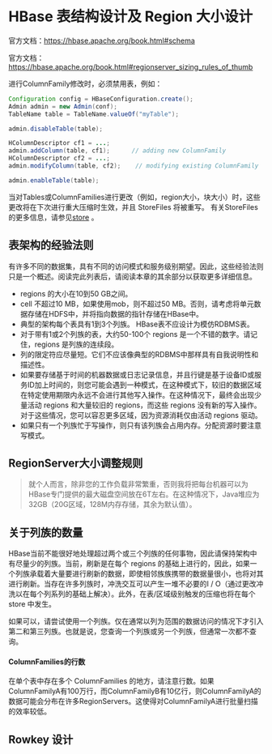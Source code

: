 # HBase 表结构设计及 Region 大小设计

官方文档：https://hbase.apache.org/book.html#schema

官方文档：https://hbase.apache.org/book.html#regionserver_sizing_rules_of_thumb

进行ColumnFamily修改时，必须禁用表，例如：

```java
Configuration config = HBaseConfiguration.create();
Admin admin = new Admin(conf);
TableName table = TableName.valueOf("myTable");

admin.disableTable(table);

HColumnDescriptor cf1 = ...;
admin.addColumn(table, cf1);      // adding new ColumnFamily
HColumnDescriptor cf2 = ...;
admin.modifyColumn(table, cf2);    // modifying existing ColumnFamily

admin.enableTable(table);
```

当对Tables或ColumnFamilies进行更改（例如，region大小，块大小）时，这些更改将在下次进行重大压缩时生效，并且 StoreFiles 将被重写。 有关StoreFiles的更多信息，请参见[store](https://hbase.apache.org/book.html#store) 。



## 表架构的经验法则

有许多不同的数据集，具有不同的访问模式和服务级别期望。因此，这些经验法则只是一个概述。阅读完此列表后，请阅读本章的其余部分以获取更多详细信息。

- regions 的大小在10到50 GB之间。
- cell 不超过10 MB，如果使用mob，则不超过50 MB。否则，请考虑将单元数据存储在HDFS中，并将指向数据的指针存储在HBase中。
- 典型的架构每个表具有1到3个列族。 HBase表不应设计为模仿RDBMS表。
- 对于带有1或2个列族的表，大约50-100个 regions 是一个不错的数字。请记住，regions 是列族的连续段。
- 列的限定符应尽量短。它们不应该像典型的RDBMS中那样具有自我说明性和描述性。
- 如果要存储基于时间的机器数据或日志记录信息，并且行键是基于设备ID或服务ID加上时间的，则您可能会遇到一种模式，在这种模式下，较旧的数据区域在特定使用期限内永远不会进行其他写入操作。在这种情况下，最终会出现少量活动 regions 和大量较旧的 regions，而这些 regions 没有新的写入操作。对于这些情况，您可以容忍更多区域，因为资源消耗仅由活动 regions 驱动。
- 如果只有一个列族忙于写操作，则只有该列族会占用内存。分配资源时要注意写模式。



## RegionServer大小调整规则

> 就个人而言，除非您的工作负载非常繁重，否则我将把每台机器可以为HBase专门提供的最大磁盘空间放在6T左右。在这种情况下，Java堆应为32GB（20G区域，128M内存存储，其余为默认值）。

## 关于列族的数量

HBase当前不能很好地处理超过两个或三个列族的任何事物，因此请保持架构中有尽量少的列族。当前，刷新是在每个 regions 的基础上进行的，因此，如果一个列族承载着大量要进行刷新的数据，即使相邻族族携带的数据量很小，也将对其进行刷新。当存在许多列族时，冲洗交互可以产生一堆不必要的I / O（通过更改冲洗以在每个列系列的基础上解决）。此外，在表/区域级别触发的压缩也将在每个 store 中发生。

如果可以，请尝试使用一个列族。仅在通常以列为范围的数据访问的情况下才引入第二和第三列族。也就是说，您查询一个列族或另一个列族，但通常一次都不查询。

#### ColumnFamilies的行数

在单个表中存在多个 ColumnFamilies 的地方，请注意行数。如果ColumnFamilyA有100万行，而ColumnFamilyB有10亿行，则ColumnFamilyA的数据可能会分布在许多RegionServers。这使得对ColumnFamilyA进行批量扫描的效率较低。



## Rowkey 设计



































